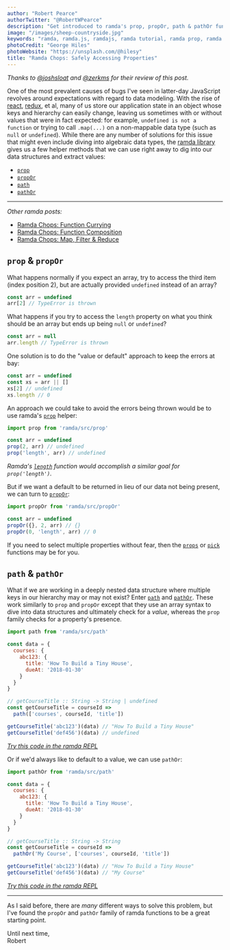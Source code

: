 ```yaml
---
author: "Robert Pearce"
authorTwitter: "@RobertWPearce"
description: "Get introduced to ramda's prop, propOr, path & pathOr functions."
image: "/images/sheep-countryside.jpg"
keywords: "ramda, ramda.js, ramdajs, ramda tutorial, ramda prop, ramda propOr, ramda path, ramda pathOr, ramda fp"
photoCredit: "George Hiles"
photoWebsite: "https://unsplash.com/@hilesy"
title: "Ramda Chops: Safely Accessing Properties"
---
```


_Thanks to [@joshsloat](https://twitter.com/joshsloat) and
[@zerkms](https://twitter.com/zerkms) for their review of this post._

One of the most prevalent causes of bugs I've seen in latter-day JavaScript
revolves around expectations with regard to data modeling. With the rise of
[react](https://reactjs.org/), [redux](https://redux.js.org/), et al, many of us
store our application state in an object whose keys and hierarchy can easily
change, leaving us sometimes with or without values that were in fact expected:
for example, `undefined is not a function` or trying to call `.map(...)` on a
non-mappable data type (such as `null` or `undefined`). While there are any
number of solutions for this issue that might even include diving into algebraic
data types, the [ramda library](http://ramdajs.com) gives us a few
helper methods that we can use right away to dig into our data structures and
extract values:

* [`prop`](http://ramdajs.com/docs/#prop)
* [`propOr`](http://ramdajs.com/docs/#propOr)
* [`path`](http://ramdajs.com/docs/#path)
* [`pathOr`](http://ramdajs.com/docs/#pathOr)

* * *

_Other ramda posts:_

* [Ramda Chops: Function Currying](/ramda-chops-function-currying.html)
* [Ramda Chops: Function Composition](/ramda-chops-function-composition.html)
* [Ramda Chops: Map, Filter & Reduce](/ramda-chops-map-filter-and-reduce.html)

## `prop` & `propOr`
What happens normally if you expect an array, try to access the third item
(index position 2), but are actually provided `undefined` instead of an array?

```js
const arr = undefined
arr[2] // TypeError is thrown
```

What happens if you try to access the `length` property on what you think should
be an array but ends up being `null` or `undefined`?

```js
const arr = null
arr.length // TypeError is thrown
```

One solution is to do the "value or default" approach to keep the errors at bay:

```js
const arr = undefined
const xs = arr || []
xs[2] // undefined
xs.length // 0
```

An approach we could take to avoid the errors being thrown would be to use
ramda's [`prop`](http://ramdajs.com/docs/#prop) helper:

```js
import prop from 'ramda/src/prop'

const arr = undefined
prop(2, arr) // undefined
prop('length', arr) // undefined
```

_Ramda's [`length`](http://ramdajs.com/docs/#length) function would accomplish
a similar goal for `prop('length')`._

But if we want a default to be returned in lieu of our data not being present,
we can turn to [`propOr`](http://ramdajs.com/docs/#propOr):

```js
import propOr from 'ramda/src/propOr'

const arr = undefined
propOr({}, 2, arr) // {}
propOr(0, 'length', arr) // 0
```

If you need to select multiple properties without fear, then the
[`props`](http://ramdajs.com/docs/#props) or
[`pick`](http://ramdajs.com/docs/#pick) functions may be for you.

## `path` & `pathOr`
What if we are working in a deeply nested data structure where multiple keys in
our hierarchy may or may not exist? Enter [`path`](http://ramdajs.com/docs/#path)
and [`pathOr`](http://ramdajs.com/docs/#pathOr). These work similarly to `prop`
and `propOr` except that they use an array syntax to dive into data structures
and ultimately check for a _value_, whereas the `prop` family checks for a
property's presence.

```js
import path from 'ramda/src/path'

const data = {
  courses: {
    abc123: {
      title: 'How To Build a Tiny House',
      dueAt: '2018-01-30'
    }
  }
}

// getCourseTitle :: String -> String | undefined
const getCourseTitle = courseId =>
  path(['courses', courseId, 'title'])

getCourseTitle('abc123')(data) // "How To Build a Tiny House"
getCourseTitle('def456')(data) // undefined
```

_[Try this code in the ramda REPL](https://goo.gl/fdujHu)_

Or if we'd always like to default to a value, we can use `pathOr`:

```js
import pathOr from 'ramda/src/path'

const data = {
  courses: {
    abc123: {
      title: 'How To Build a Tiny House',
      dueAt: '2018-01-30'
    }
  }
}

// getCourseTitle :: String -> String
const getCourseTitle = courseId =>
  pathOr('My Course', ['courses', courseId, 'title'])

getCourseTitle('abc123')(data) // "How To Build a Tiny House"
getCourseTitle('def456')(data) // "My Course"
```

_[Try this code in the ramda REPL](https://goo.gl/PXD1ju)_

* * *

As I said before, there are _many_ different ways to solve this problem, but
I've found the `propOr` and `pathOr` family of ramda functions to be a great
starting point.

Until next time,
<br />
Robert

